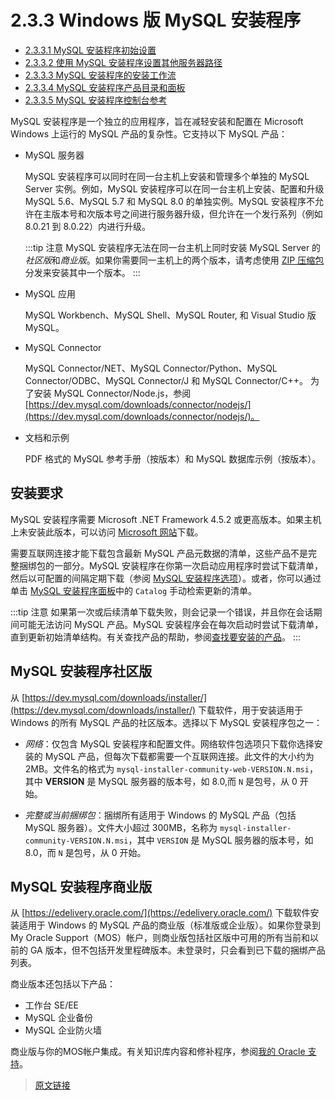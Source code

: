 # 2.3.3 Windows 版 MySQL 安装程序

- [2.3.3.1 MySQL 安装程序初始设置](/2/2.3/2.3.3/2.3.3.1/mysql-installer-setup.html)
- [2.3.3.2 使用 MySQL 安装程序设置其他服务器路径](/2/2.3/2.3.3/2.3.3.2/mysql-installer-change-path-proc.html)
- [2.3.3.3 MySQL 安装程序的安装工作流](/2/2.3/2.3.3/2.3.3.3/mysql-installer-workflow.html)
- [2.3.3.4 MySQL 安装程序产品目录和面板](/2/2.3/2.3.3/2.3.3.4/mysql-installer-catalog-dashboard.html)
- [2.3.3.5 MySQL 安装程序控制台参考](/2/2.3/2.3.3/2.3.3.5/MySQLInstallerConsole.html)

MySQL 安装程序是一个独立的应用程序，旨在减轻安装和配置在 Microsoft Windows 上运行的 MySQL 产品的复杂性。它支持以下 MySQL 产品：

- MySQL 服务器

  MySQL 安装程序可以同时在同一台主机上安装和管理多个单独的 MySQL Server 实例。例如，MySQL 安装程序可以在同一台主机上安装、配置和升级 MySQL 5.6、MySQL 5.7 和 MySQL 8.0 的单独实例。MySQL 安装程序不允许在主版本号和次版本号之间进行服务器升级，但允许在一个发行系列（例如 8.0.21 到 8.0.22）内进行升级。

  :::tip 注意
  MySQL 安装程序无法在同一台主机上同时安装 MySQL Server 的*社区版*和*商业版*。如果你需要同一主机上的两个版本，请考虑使用 [ZIP 压缩包](/2/2.3/2.3.2/windows-choosing-package.html#MySQL-免安装的-ZIP-压缩包)分发来安装其中一个版本。
  :::

- MySQL 应用

  MySQL Workbench、MySQL Shell、MySQL Router, 和 Visual Studio 版 MySQL。

- MySQL Connector

  MySQL Connector/NET、MySQL Connector/Python、MySQL Connector/ODBC、MySQL Connector/J 和 MySQL Connector/C++。 为了安装 MySQL Connector/Node.js，参阅 [https://dev.mysql.com/downloads/connector/nodejs/](https://dev.mysql.com/downloads/connector/nodejs/)。

- 文档和示例

  PDF 格式的 MySQL 参考手册（按版本）和 MySQL 数据库示例（按版本）。

## 安装要求

MySQL 安装程序需要 Microsoft .NET Framework 4.5.2 或更高版本。如果主机上未安装此版本，可以访问 [Microsoft 网站](https://www.microsoft.com/en-us/download/details.aspx.html#42643)下载。

需要互联网连接才能下载包含最新 MySQL 产品元数据的清单，这些产品不是完整捆绑包的一部分。MySQL 安装程序在你第一次启动应用程序时尝试下载清单，然后以可配置的间隔定期下载（参阅 [MySQL 安装程序选项](/2/2.3/2.3.3/2.3.3.4/mysql-installer-catalog-dashboard.html)）。或者，你可以通过单击 [MySQL 安装程序面板](/2/2.3/2.3.3/2.3.3.4/mysql-installer-catalog-dashboard.html#MySQL-安装程序面板)中的 `Catalog` 手动检索更新的清单。

:::tip 注意
如果第一次或后续清单下载失败，则会记录一个错误，并且你在会话期间可能无法访问 MySQL 产品。MySQL 安装程序会在每次启动时尝试下载清单，直到更新初始清单结构。有关查找产品的帮助，参阅[查找要安装的产品](/2/2.3/2.3.3/2.3.3.4/mysql-installer-catalog-dashboard.html#查找要安装的产品)。
:::

## MySQL 安装程序社区版

从 [https://dev.mysql.com/downloads/installer/](https://dev.mysql.com/downloads/installer/) 下载软件，用于安装适用于 Windows 的所有 MySQL 产品的社区版本。选择以下 MySQL 安装程序包之一：

- *网络*：仅包含 MySQL 安装程序和配置文件。网络软件包选项只下载你选择安装的 MySQL 产品，但每次下载都需要一个互联网连接。此文件的大小约为 2MB。文件名的格式为 `mysql-installer-community-web-VERSION.N.msi`，其中 **VERSION** 是 MySQL 服务器的版本号，如 8.0,而 `N` 是包号，从 0 开始。

- *完整或当前捆绑包*：捆绑所有适用于 Windows 的 MySQL 产品（包括 MySQL 服务器）。文件大小超过 300MB，名称为 `mysql-installer-community-VERSION.N.msi`，其中 `VERSION` 是 MySQL 服务器的版本号，如 8.0，而 `N` 是包号，从 0 开始。

## MySQL 安装程序商业版

从 [https://edelivery.oracle.com/](https://edelivery.oracle.com/) 下载软件安装适用于 Windows 的 MySQL 产品的商业版（标准版或企业版）。如果你登录到My Oracle Support（MOS）帐户，则商业版包括社区版中可用的所有当前和以前的 GA 版本，但不包括开发里程碑版本。未登录时，只会看到已下载的捆绑产品列表。

商业版本还包括以下产品：

- 工作台 SE/EE
- MySQL 企业备份
- MySQL 企业防火墙

商业版与你的MOS帐户集成。有关知识库内容和修补程序，参阅[我的 Oracle 支持](https://support.oracle.com/)。

> [原文链接](https://dev.mysql.com/doc/refman/8.0/en/mysql-installer.html)

